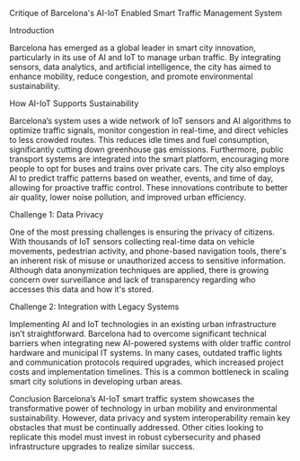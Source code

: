 Critique of Barcelona's AI-IoT Enabled Smart Traffic Management System

Introduction

Barcelona has emerged as a global leader in smart city innovation, particularly in its use of AI and IoT to manage urban traffic. By integrating sensors, data analytics, and artificial intelligence, the city has aimed to enhance mobility, reduce congestion, and promote environmental sustainability.

How AI-IoT Supports Sustainability

Barcelona’s system uses a wide network of IoT sensors and AI algorithms to optimize traffic signals, monitor congestion in real-time, and direct vehicles to less crowded routes. This reduces idle times and fuel consumption, significantly cutting down greenhouse gas emissions. Furthermore, public transport systems are integrated into the smart platform, encouraging more people to opt for buses and trains over private cars. The city also employs AI to predict traffic patterns based on weather, events, and time of day, allowing for proactive traffic control. These innovations contribute to better air quality, lower noise pollution, and improved urban efficiency.

Challenge 1: Data Privacy

One of the most pressing challenges is ensuring the privacy of citizens. With thousands of IoT sensors collecting real-time data on vehicle movements, pedestrian activity, and phone-based navigation tools, there's an inherent risk of misuse or unauthorized access to sensitive information. Although data anonymization techniques are applied, there is growing concern over surveillance and lack of transparency regarding who accesses this data and how it's stored.

Challenge 2: Integration with Legacy Systems

Implementing AI and IoT technologies in an existing urban infrastructure isn’t straightforward. Barcelona had to overcome significant technical barriers when integrating new AI-powered systems with older traffic control hardware and municipal IT systems. In many cases, outdated traffic lights and communication protocols required upgrades, which increased project costs and implementation timelines. This is a common bottleneck in scaling smart city solutions in developing urban areas.

Conclusion
Barcelona’s AI-IoT smart traffic system showcases the transformative power of technology in urban mobility and environmental sustainability. However, data privacy and system interoperability remain key obstacles that must be continually addressed. Other cities looking to replicate this model must invest in robust cybersecurity and phased infrastructure upgrades to realize similar success.

